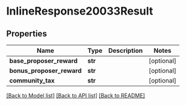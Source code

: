 # InlineResponse20033Result

## Properties
Name | Type | Description | Notes
------------ | ------------- | ------------- | -------------
**base_proposer_reward** | **str** |  | [optional] 
**bonus_proposer_reward** | **str** |  | [optional] 
**community_tax** | **str** |  | [optional] 

[[Back to Model list]](../README.md#documentation-for-models) [[Back to API list]](../README.md#documentation-for-api-endpoints) [[Back to README]](../README.md)


